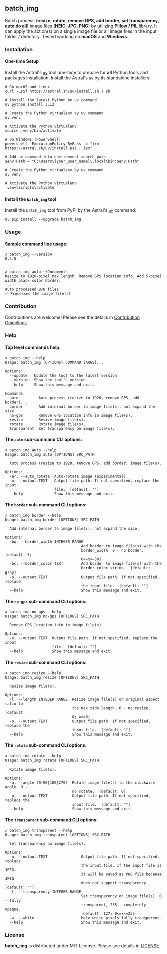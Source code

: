 ## batch_img

Batch process (**resize, rotate, remove GPS, add border, set transparency,
auto do all**) image files (**HEIC, JPG, PNG**) by utilizing
**[Pillow / PIL](https://github.com/python-pillow/Pillow)** library.
It can apply the action(s) on a single image file or all image files in the input
folder / directory. Tested working on **macOS** and **Windows**.

### Installation

#### One-time Setup

Install the Astral's [`uv`](https://github.com/astral-sh/uv) tool one-time to
prepare for **all** Python tools and packages installation. Install the Astral's
[`uv`](https://github.com/astral-sh/uv) by its standalone installers:

```
# On macOS and Linux
curl -LsSf https://astral.sh/uv/install.sh | sh

# Install the latest Python by uv command
uv python install 3.13

# Create the Python virtualenv by uv command
uv venv

# Activate the Python virtualenv
source .venv/bin/activate
```

```
# On Windows (PowerShell)
powershell -ExecutionPolicy ByPass -c "irm https://astral.sh/uv/install.ps1 | iex"

# Add uv command into environment search path
$env:Path = "C:\Users\{your_user_name}\.local\bin:$env:Path"

# Create the Python virtualenv by uv command
uv venv

# Activate the Python virtualenv
.venv\Scripts\activate
```

#### Install the `batch_img` tool

Install the `batch_img` tool from PyPI by the Astral's
[`uv`](https://github.com/astral-sh/uv) command:

```
uv pip install --upgrade batch_img
```

### Usage

#### Sample command line usage:

```
✗ batch_img --version
0.2.5


✗ batch_img auto ~/Documents
Resize to 1920-pixel max length. Remove GPS location info. Add 5-pixel width black color border.
...
Auto processed 8/8 files
✅ Processed the image file(s)
```

### Contribution

Contributions are welcome!
Please see the details in [Contribution Guidelines](https://github.com/john-liu2/batch_img/blob/main/CONTRIBUTING.md)

### Help

#### Top level commands help:

```
✗ batch_img --help
Usage: batch_img [OPTIONS] COMMAND [ARGS]...

Options:
  --update   Update the tool to the latest version.
  --version  Show the tool's version.
  --help     Show this message and exit.

Commands:
  auto         Auto process (resize to 1920, remove GPS, add border)...
  border       Add internal border to image file(s), not expand the size.
  no-gps       Remove GPS location info in image file(s).
  resize       Resize image file(s).
  rotate       Rotate image file(s).
  transparent  Set transparency on image file(s).
```

#### The `auto` sub-command CLI options:

```
✗ batch_img auto --help
Usage: batch_img auto [OPTIONS] SRC_PATH

  Auto process (resize to 1920, remove GPS, add border) image file(s).

Options:
  -ar, --auto_rotate  Auto-rotate image (experimental)
  -o, --output TEXT   Output file path. If not specified, replace the input
                      file.  [default: ""]
  --help              Show this message and exit.
```

#### The `border` sub-command CLI options:

```
✗ batch_img border --help
Usage: batch_img border [OPTIONS] SRC_PATH

  Add internal border to image file(s), not expand the size.

Options:
  -bw, --border_width INTEGER RANGE
                                  Add border to image file(s) with the
                                  border_width. 0 - no border.  [default: 5;
                                  0<=x<=30]
  -bc, --border_color TEXT        Add border to image file(s) with the
                                  border_color string.  [default: gray]
  -o, --output TEXT               Output file path. If not specified, replace
                                  the input file.  [default: ""]
  --help                          Show this message and exit.
```

#### The `no-gps` sub-command CLI options:

```
✗ batch_img no-gps --help
Usage: batch_img no-gps [OPTIONS] SRC_PATH

  Remove GPS location info in image file(s).

Options:
  -o, --output TEXT  Output file path. If not specified, replace the input
                     file.  [default: ""]
  --help             Show this message and exit.
```

#### The `resize` sub-command CLI options:

```
✗ batch_img resize --help
Usage: batch_img resize [OPTIONS] SRC_PATH

  Resize image file(s).

Options:
  -l, --length INTEGER RANGE  Resize image file(s) on original aspect ratio to
                              the max side length. 0 - no resize.  [default:
                              0; x>=0]
  -o, --output TEXT           Output file path. If not specified, replace the
                              input file.  [default: ""]
  --help                      Show this message and exit.
```

#### The `rotate` sub-command CLI options:

```
✗ batch_img rotate --help
Usage: batch_img rotate [OPTIONS] SRC_PATH

  Rotate image file(s).

Options:
  -a, --angle [0|90|180|270]  Rotate image file(s) to the clockwise angle. 0 -
                              no rotate.  [default: 0]
  -o, --output TEXT           Output file path. If not specified, replace the
                              input file.  [default: ""]
  --help                      Show this message and exit.
```

#### The `transparent` sub-command CLI options:

```
✗ batch_img transparent --help
Usage: batch_img transparent [OPTIONS] SRC_PATH

  Set transparency on image file(s).

Options:
  -o, --output TEXT               Output file path. If not specified, replace
                                  the input file. If the input file is JPEG,
                                  it will be saved as PNG file because JPEG
                                  does not support transparency  [default: ""]
  -t, --transparency INTEGER RANGE
                                  Set transparency on image file(s). 0 - fully
                                  transparent, 255 - completely opaque.
                                  [default: 127; 0<=x<=255]
  -w, --white                     Make white pixels fully transparent.
  --help                          Show this message and exit.
```

### License

**batch_img** is distributed under MIT License. Please see details in
[LICENSE](https://github.com/john-liu2/batch_img/blob/main/LICENSE).
